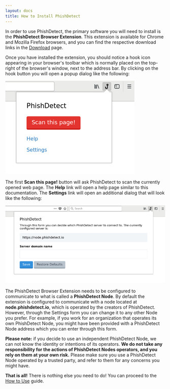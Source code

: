 ```yaml
---
layout: docs
title: How to Install PhishDetect
---
```


In order to use PhishDetect, the primary software you will need to install is the **PhishDetect Browser Extension**. This extension is available for Chrome and Mozilla Firefox browsers, and you can find the respective download links in the [Download](/download/) page.

Once you have installed the extension, you should notice a hook icon appearing in your browser's toolbar which is normally placed on the top-right of the browser's window, next to the address bar. By clicking on the hook button you will open a popup dialog like the following:

![](popup.png)

The first **Scan this page!** button will ask PhishDetect to scan the currently opened web page. The **Help** link will open a help page similar to this documentation. The **Settings** link will open an additional dialog that will look like the following:

![](settings.png)

The PhishDetect Browser Extension needs to be configured to communicate to what is called a **PhishDetect Node**. By default the extension is configured to communicate with a node located at **node.phishdetect.io**, which is operated by the creators of PhishDetect. However, through the Settings form you can change it to any other Node you prefer. For example, if you work for an organization that operates its own PhishDetect Node, you might have been provided with a PhishDetect Node address which you can enter through this form.

<p class="bg-blue-lightest border-l-8 border-blue-lighter text-blue-darker p-4 mb-4 rounded-lg"><b>Please note:</b> if you decide to use an independent PhishDetect Node, we can not know the identity or intentions of its operators. <b>We do not take any responsibility for the actions of PhishDetect Nodes operators, and you rely on them at your own risk.</b> Please make sure you use a PhishDetect Node operated by a trusted party, and refer to them for any concerns you might have.</p>

**That is all!** There is nothing else you need to do! You can proceed to the [How to Use](/help/how-to-use/) guide.
